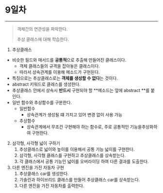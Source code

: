 # 9일차
---

> 객체간의 연관성을 파악한다. 
>
> 추상 클래스에 대해 학습한다. 
>
> 



1.  추상클래스 
   + 비슷한 필드와 매서드를 **공통적**으로 추출해 만들어진 클래스이다. 
     + 객체 클래스들의 규격을 잡아놓은 클래스이다. 
     + 따라서 상속관계를 이용해 메소드가 구현된다. 
   + 특징으로는 추상클래스로는 **객체를 생성할 수 없다**는 것이다.
   + abstract 키워드로 클래스를 생성한다. 
   + 추상클래스 안에서 상속시 **반드시** 구현되야 할 **메소드는 앞에 abstract **를 붙인다. 
   + 일반 함수와 추상함수를 구분한다. 
     + 일반함수 
       + 상속관계가 생성될 떄 가지고 있어 변경 없이 사용 가능 
     + 추상함수 
       + 상속관계에서 무조건 구현해야 하는 함수로, 주로 공통적인 기능을추상화하여 구현한다. 
2. 삼각형, 사각형 넓이 구하기
   1. 추상클래스로 넓이와 높이를 이용해서  공통 기능 넓이를 구현한다. 
   2. 삼각형, 사각형 클래스를 구현하고 추상클래스를 상속받는다. 
   3. 각 클래스에서 공통 기능인 넓이를 오버라이딩 하여 다른 결과를 도출한다. 
3. 다른 엔진을 가진 자동차 구현
   1. 추상클래스 car를 생성한다. 
   2. 가솔린과 하이브리드 클래스를 만들어 추상클래스 car를 상속받는다. 
   3. 다른 엔진을 가진 자동차를 출력한다.  
